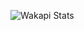 ![Wakapi Stats](https://github-readme-stats.vercel.app/api/wakatime?username=U0837CCRBO8D&api_domain=waka.hackclub.com&bg_color=1A202C&title_color=2F855A&icon_color=2F855A&text_color=ffffff&custom_title=Wakapi%20Week%20Stats&layout=compact)
